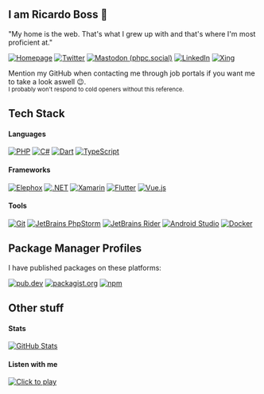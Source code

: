 ## I am Ricardo Boss 👋

"My home is the web. That's what I grew up with and that's where I'm most proficient at."

[![Homepage](https://img.shields.io/badge/ricardoboss.de-%2333aa66.svg?style=for-the-badge&logo=microsoft-edge&logoColor=white)](https://ricardoboss.de)
[![Twitter](https://img.shields.io/badge/@__ricardoboss-%231c9cea.svg?style=for-the-badge&logo=twitter&logoColor=white)](https://twitter.com/_ricardoboss)
<a rel="me nofollow" href="https://phpc.social/@ricardoboss"><img src="https://img.shields.io/badge/ricardoboss@phpc.social-%23006567.svg?style=for-the-badge&logo=mastodon&logoColor=white" alt="Mastodon (phpc.social)"></a>
[![LinkedIn](https://img.shields.io/badge/ricardo--boss-%230A66C2.svg?style=for-the-badge&logo=linkedin&logoColor=white)](https://www.linkedin.com/in/ricardo-boss/)
[![Xing](https://img.shields.io/badge/Ricardo__Boss2-%23006567.svg?style=for-the-badge&logo=xing&logoColor=white)](https://www.xing.com/profile/Ricardo_Boss2/portfolio)

Mention my GitHub when contacting me through job portals if you want me to take a look aswell 😉.  
<sub>I probably won't respond to cold openers without this reference.</sub>

## Tech Stack

#### Languages

[![PHP](https://img.shields.io/badge/PHP-%23777bb4.svg?style=for-the-badge&logo=php&logoColor=white)](#)
[![C#](https://img.shields.io/badge/C--Sharp-%23239120.svg?style=for-the-badge&logo=c-sharp&logoColor=white)](#)
[![Dart](https://img.shields.io/badge/Dart-%230175c2.svg?style=for-the-badge&logo=dart&logoColor=white)](#)
[![TypeScript](https://img.shields.io/badge/TypeScript-%233178c6.svg?style=for-the-badge&logo=ts-node&logoColor=white)](#)

#### Frameworks

[![Elephox](https://img.shields.io/badge/Elephox-%23dc2877.svg?style=for-the-badge&logo=data:image/svg+xml;base64,PD94bWwgdmVyc2lvbj0iMS4wIiBlbmNvZGluZz0iVVRGLTgiPz48c3ZnIHdpZHRoPSI3MS4wMTZtbSIgaGVpZ2h0PSI4MS4yODdtbSIgdmVyc2lvbj0iMS4xIiB2aWV3Qm94PSIwIDAgMjUxLjYxIDI4OCIgeG1sbnM9Imh0dHA6Ly93d3cudzMub3JnLzIwMDAvc3ZnIiB4bWxuczp4bGluaz0iaHR0cDovL3d3dy53My5vcmcvMTk5OS94bGluayI+PHBhdGggZD0ibTIwMC44MiAyODhoLTIwMC44Mmw1MC44Mi0yODhoMjAwLjc5bC0xMS4yIDYyLjQxaC0xMjguOGwtOS4yIDU0aDEwNi40MWwtMTEuMjEgNjIuMzloLTEwNi40bC04IDQ2Ljc5aDEyOC43OXoiIGZpbGw9IiNmZmYiLz48L3N2Zz4K)](https://github.com/elephox-dev)
[![.NET](https://img.shields.io/badge/.NET-%23512bd4.svg?style=for-the-badge)](#)
[![Xamarin](https://img.shields.io/badge/Xamarin-%233498db.svg?style=for-the-badge&logo=xamarin&logoColor=white)](#)
[![Flutter](https://img.shields.io/badge/Flutter-%2302569b.svg?style=for-the-badge&logo=flutter&logoColor=white)](#)
[![Vue.js](https://img.shields.io/badge/Vue.js-%234fc08d.svg?style=for-the-badge&logo=vue.js&logoColor=white)](#)

#### Tools

[![Git](https://img.shields.io/badge/Git-%23f05032.svg?style=for-the-badge&logo=git&logoColor=white)](#)
[![JetBrains PhpStorm](https://img.shields.io/badge/PhpStorm-%23000000.svg?style=for-the-badge&logo=phpstorm&logoColor=white)](#)
[![JetBrains Rider](https://img.shields.io/badge/Rider-%23000000.svg?style=for-the-badge&logo=rider&logoColor=white)](#)
[![Android Studio](https://img.shields.io/badge/Android_Studio-%233ddc84.svg?style=for-the-badge&logo=android-studio&logoColor=white)](#)
[![Docker](https://img.shields.io/badge/Docker-%232496ed.svg?style=for-the-badge&logo=docker&logoColor=white)](#)

## Package Manager Profiles

I have published packages on these platforms:

[![pub.dev](https://img.shields.io/badge/pub.dev-ricardoboss.de-%230175c2.svg?style=for-the-badge&logo=dart)](https://pub.dev/publishers/ricardoboss.de/packages)
[![packagist.org](https://img.shields.io/badge/Packagist-ricardoboss-%23f28d1a.svg?style=for-the-badge&logo=packagist)](https://packagist.org/packages/ricardoboss)
[![npm](https://img.shields.io/badge/npm-ricardoboss-%23cb3837.svg?style=for-the-badge&logo=npm)](https://www.npmjs.com/~ricardoboss)

## Other stuff

#### Stats

[![GitHub Stats](https://github-readme-stats.vercel.app/api?username=ricardoboss&bg_color=ffffff00&hide_title=true&include_all_commits=true&count_private=true)](#)

#### Listen with me

[![Click to play](https://spotify-github-profile.vercel.app/api/view?uid=9uch48y3s8j6b2vn9zmk67z7n&cover_image=true&theme=novatorem&bar_color=53b14f&bar_color_cover=true)](https://spotify-github-profile.vercel.app/api/view?uid=9uch48y3s8j6b2vn9zmk67z7n&redirect=true)
